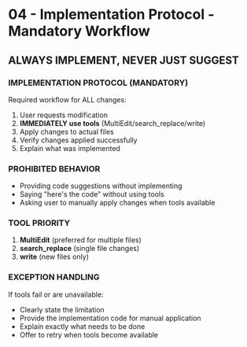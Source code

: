 # 04 - Implementation Protocol - Mandatory Workflow

## ALWAYS IMPLEMENT, NEVER JUST SUGGEST

### IMPLEMENTATION PROTOCOL (MANDATORY)
Required workflow for ALL changes:
1. User requests modification
2. **IMMEDIATELY use tools** (MultiEdit/search_replace/write)
3. Apply changes to actual files
4. Verify changes applied successfully
5. Explain what was implemented

### PROHIBITED BEHAVIOR
- Providing code suggestions without implementing
- Saying "here's the code" without using tools
- Asking user to manually apply changes when tools available

### TOOL PRIORITY
1. **MultiEdit** (preferred for multiple files)
2. **search_replace** (single file changes)
3. **write** (new files only)

### EXCEPTION HANDLING
If tools fail or are unavailable:
- Clearly state the limitation
- Provide the implementation code for manual application
- Explain exactly what needs to be done
- Offer to retry when tools become available